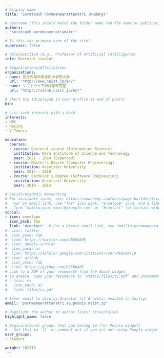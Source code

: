 ```yaml
---
# Display name
title: "Soratouch Pornmaneerattanatri (Mudang)"

# Username (this should match the folder name and the name on publications)
authors:
- "soratouch-pornmaneerattanatri"

# Is this the primary user of the site?
superuser: false

# Role/position (e.g., Professor of Artificial Intelligence)
role: Doctoral student

# Organizations/Affiliations
organizations:
- name: 奈良先端科学技術大学院大学
  url: "http://www.naist.jp/en/"
- name: ソフトウェア設計学研究室
  url: "https://sdlab.naist.jp/en/"

# Short bio (displayed in user profile at end of posts)
bio: 

# List each interest with a dash
interests:
- HPC
- Racing
- V-Tubers

education:
  courses:
  - course: Doctoral course (Information Science)
    institution: Nara Institude of Science and Technology
    year: 2021 - 2024 (Expected)
  - course: Master's Degree (Computer Engineering)
    institution: Kasetsart University
    year: 2014 - 2019
  - course: Bachelor's Degree (Software Engineering)
    institution: Kasetsart University
    year: 2010 - 2014

# Social/Academic Networking
# For available icons, see: https://wowchemy.com/docs/page-builder/#icons
#   For an email link, use "fas" icon pack, "envelope" icon, and a link in the
#   form "mailto:your-email@example.com" or "#contact" for contact widget.
social:
- icon: envelope
  icon_pack: fas
  link: '#contact'  # For a direct email link, use "mailto:pornmaneerattanatri.so.pn8@is.naist.jp".
#- icon: twitter
#  icon_pack: fab
#  link: https://twitter.com/USERNAME
#- icon: google-scholar
#  icon_pack: ai
#  link: https://scholar.google.com/citations?user=PERSON-ID
#- icon: github
#  icon_pack: fab
#  link: https://github.com/USERNAME
# Link to a PDF of your resume/CV from the About widget.
# To enable, copy your resume/CV to `static/files/cv.pdf` and uncomment the lines below.
# - icon: cv
#   icon_pack: ai
#   link: files/cv.pdf

# Enter email to display Gravatar (if Gravatar enabled in Config)
email: "pornmaneerattanatri.so.pn8@is.naist.jp"

# Highlight the author in author lists? (true/false)
highlight_name: false

# Organizational groups that you belong to (for People widget)
#   Set this to `[]` or comment out if you are not using People widget.
user_groups:
- Student

weight: 202110
---
```


